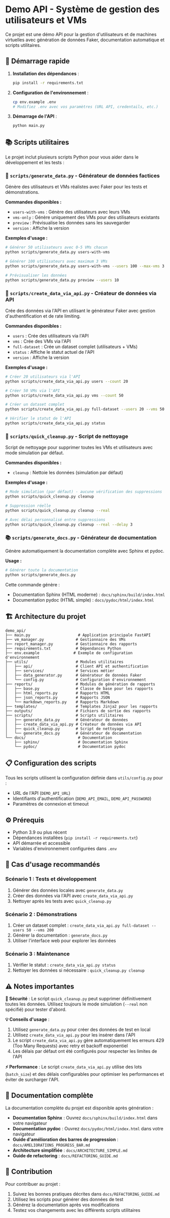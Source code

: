 # Demo API - Système de gestion des utilisateurs et VMs

Ce projet est une démo API pour la gestion d'utilisateurs et de machines virtuelles avec génération de données Faker, documentation automatique et scripts utilitaires.

## 🚀 Démarrage rapide

1. **Installation des dépendances** :
   ```bash
   pip install -r requirements.txt
   ```

2. **Configuration de l'environnement** :
   ```bash
   cp env.example .env
   # Modifiez .env avec vos paramètres (URL API, credentails, etc.)
   ```

3. **Démarrage de l'API** :
   ```bash
   python main.py
   ```

## 📚 Scripts utilitaires

Le projet inclut plusieurs scripts Python pour vous aider dans le développement et les tests :

### 🎲 `scripts/generate_data.py` - Générateur de données factices

Génère des utilisateurs et VMs réalistes avec Faker pour les tests et démonstrations.

**Commandes disponibles :**
- `users-with-vms` : Génère des utilisateurs avec leurs VMs
- `vms-only` : Génère uniquement des VMs pour des utilisateurs existants
- `preview` : Prévisualise les données sans les sauvegarder
- `version` : Affiche la version

**Exemples d'usage :**
```bash
# Générer 50 utilisateurs avec 0-5 VMs chacun
python scripts/generate_data.py users-with-vms

# Générer 100 utilisateurs avec maximum 3 VMs
python scripts/generate_data.py users-with-vms --users 100 --max-vms 3

# Prévisualiser les données
python scripts/generate_data.py preview --users 10
```

### 🚀 `scripts/create_data_via_api.py` - Créateur de données via API

Crée des données via l'API en utilisant le générateur Faker avec gestion d'authentification et de rate limiting.

**Commandes disponibles :**
- `users` : Crée des utilisateurs via l'API
- `vms` : Crée des VMs via l'API
- `full-dataset` : Crée un dataset complet (utilisateurs + VMs)
- `status` : Affiche le statut actuel de l'API
- `version` : Affiche la version

**Exemples d'usage :**
```bash
# Créer 20 utilisateurs via l'API
python scripts/create_data_via_api.py users --count 20

# Créer 50 VMs via l'API
python scripts/create_data_via_api.py vms --count 50

# Créer un dataset complet
python scripts/create_data_via_api.py full-dataset --users 20 --vms 50

# Vérifier le statut de l'API
python scripts/create_data_via_api.py status
```

### 🧹 `scripts/quick_cleanup.py` - Script de nettoyage

Script de nettoyage pour supprimer toutes les VMs et utilisateurs avec mode simulation par défaut.

**Commandes disponibles :**
- `cleanup` : Nettoie les données (simulation par défaut)

**Exemples d'usage :**
```bash
# Mode simulation (par défaut) - aucune vérification des suppressions
python scripts/quick_cleanup.py cleanup

# Suppression réelle
python scripts/quick_cleanup.py cleanup --real

# Avec délai personnalisé entre suppressions
python scripts/quick_cleanup.py cleanup --real --delay 3
```

### 📚 `scripts/generate_docs.py` - Générateur de documentation

Génère automatiquement la documentation complète avec Sphinx et pydoc.

**Usage :**
```bash
# Générer toute la documentation
python scripts/generate_docs.py
```

Cette commande génère :
- Documentation Sphinx (HTML moderne) : `docs/sphinx/build/index.html`
- Documentation pydoc (HTML simple) : `docs/pydoc/html/index.html`

## 🏗️ Architecture du projet

```
demo_api/
├── main.py                     # Application principale FastAPI
├── vm_manager.py              # Gestionnaire des VMs
├── report_manager.py          # Gestionnaire des rapports
├── requirements.txt           # Dépendances Python
├── env.example               # Exemple de configuration d'environnement
├── utils/                     # Modules utilitaires
│   ├── api/                   # Client API et authentification
│   ├── services/              # Services métier
│   ├── data_generator.py      # Générateur de données Faker
│   └── config.py              # Configuration d'environnement
├── reports/                   # Modules de génération de rapports
│   ├── base.py                # Classe de base pour les rapports
│   ├── html_reports.py        # Rapports HTML
│   ├── json_reports.py        # Rapports JSON
│   └── markdown_reports.py    # Rapports Markdown
├── templates/                 # Templates Jinja2 pour les rapports
├── outputs/                   # Fichiers de sortie des rapports
├── scripts/                   # Scripts utilitaires
│   ├── generate_data.py       # Générateur de données
│   ├── create_data_via_api.py # Créateur de données via API
│   ├── quick_cleanup.py       # Script de nettoyage
│   └── generate_docs.py       # Générateur de documentation
└── docs/                       # Documentation
    ├── sphinx/                 # Documentation Sphinx
    └── pydoc/                  # Documentation pydoc
```

## 📋 Configuration des scripts

Tous les scripts utilisent la configuration définie dans `utils/config.py` pour :
- URL de l'API (`DEMO_API_URL`)
- Identifiants d'authentification (`DEMO_API_EMAIL`, `DEMO_API_PASSWORD`)
- Paramètres de connexion et timeout

## ⚙️ Prérequis

- Python 3.9 ou plus récent
- Dépendances installées (`pip install -r requirements.txt`)
- API démarrée et accessible
- Variables d'environnement configurées dans `.env`

## 🎯 Cas d'usage recommandés

### Scénario 1 : Tests et développement
1. Générer des données locales avec `generate_data.py`
2. Créer des données via l'API avec `create_data_via_api.py`
3. Nettoyer après les tests avec `quick_cleanup.py`

### Scénario 2 : Démonstrations
1. Créer un dataset complet : `create_data_via_api.py full-dataset --users 50 --vms 200`
2. Générer la documentation : `generate_docs.py`
3. Utiliser l'interface web pour explorer les données

### Scénario 3 : Maintenance
1. Vérifier le statut : `create_data_via_api.py status`
2. Nettoyer les données si nécessaire : `quick_cleanup.py cleanup`

## ⚠️ Notes importantes

**🚨 Sécurité** : Le script `quick_cleanup.py` peut supprimer définitivement toutes les données. Utilisez toujours le mode simulation (`--real` non spécifié) pour tester d'abord.

**💡 Conseils d'usage** :
1. Utilisez `generate_data.py` pour créer des données de test en local
2. Utilisez `create_data_via_api.py` pour les insérer dans l'API
3. Le script `create_data_via_api.py` gère automatiquement les erreurs 429 (Too Many Requests) avec retry et backoff exponentiel
4. Les délais par défaut ont été configurés pour respecter les limites de l'API

**⚡ Performance** : Le script `create_data_via_api.py` utilise des lots (`batch_size`) et des délais configurables pour optimiser les performances et éviter de surcharger l'API.

## 📖 Documentation complète

La documentation complète du projet est disponible après génération :

- **Documentation Sphinx** : Ouvrez `docs/sphinx/build/index.html` dans votre navigateur
- **Documentation pydoc** : Ouvrez `docs/pydoc/html/index.html` dans votre navigateur
- **Guide d'amélioration des barres de progression** : `docs/AMELIORATIONS_PROGRESS_BAR.md`
- **Architecture simplifiée** : `docs/ARCHITECTURE_SIMPLE.md`
- **Guide de refactoring** : `docs/REFACTORING_GUIDE.md`

## 🤝 Contribution

Pour contribuer au projet :

1. Suivez les bonnes pratiques décrites dans `docs/REFACTORING_GUIDE.md`
2. Utilisez les scripts pour générer des données de test
3. Générez la documentation après vos modifications
4. Testez vos changements avec les différents scripts utilitaires
